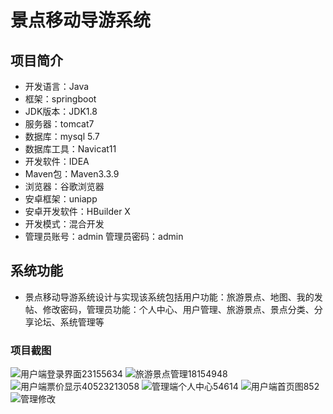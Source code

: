 # 景点移动导游系统 
##  项目简介 
* 开发语言：Java
* 框架：springboot
* JDK版本：JDK1.8
* 服务器：tomcat7
* 数据库：mysql 5.7
* 数据库工具：Navicat11
* 开发软件：IDEA
* Maven包：Maven3.3.9
* 浏览器：谷歌浏览器
* 安卓框架：uniapp
* 安卓开发软件：HBuilder X
* 开发模式：混合开发
* 管理员账号：admin  管理员密码：admin
## 系统功能 
* 景点移动导游系统设计与实现该系统包括用户功能：旅游景点、地图、我的发帖、修改密码，管理员功能：个人中心、用户管理、旅游景点、景点分类、分享论坛、系统管理等
### 项目截图
![用户端登录界面23155634](https://github.com/xiaojinsixsixsix/xiaojinK/assets/169874785/1dec423a-8cba-4210-9d2c-146c71eeb476)
![旅游景点管理18154948](https://github.com/xiaojinsixsixsix/xiaojinK/assets/169874785/53834979-547f-4510-b2d9-4f01a5d222c6)
![用户端票价显示40523213058](https://github.com/xiaojinsixsixsix/xiaojinK/assets/169874785/4df1bb6a-209d-423b-84fe-08e4072081b1)
![管理端个人中心54614](https://github.com/xiaojinsixsixsix/xiaojinK/assets/169874785/ed9768b5-4d71-47b4-8827-19413cdf5f07)
![用户端首页图852](https://github.com/xiaojinsixsixsix/xiaojinK/assets/169874785/021287dc-3d03-4848-ba21-c675aed64a62)
![管理修改](https://github.com/xiaojinsixsixsix/xiaojinK/assets/169874785/ae289156-8866-4e19-ac98-3094ac651fb9)
